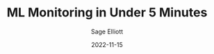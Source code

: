 ---
layout: post
title:  "ML Monitoring in Under 5 Minutes"
link: https://whylabs.ai/blog/posts/ml-monitoring-in-under-5-minutes
date:   2022-11-15
categories: post
tags: MLOps Data-Logging ML-Monitoring
author: Sage Elliott
img: img\blog_covers\drift_detect_whylabs.png
published: true
---